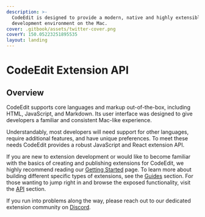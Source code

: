 ```yaml
---
description: >-
  CodeEdit is designed to provide a modern, native and highly extensible
  development environment on the Mac.
cover: .gitbook/assets/twitter-cover.png
coverY: 150.05223251895535
layout: landing
---
```


# CodeEdit Extension API

## Overview

CodeEdit supports core languages and markup out-of-the-box, including HTML, JavaScript, and Markdown. Its user interface was designed to give developers a familiar and consistent Mac-like experience.

Understandably, most developers will need support for other languages, require additional features, and have unique preferences. To meet these needs CodeEdit provides a robust JavaScript and React extension API.

If you are new to extension development or would like to become familiar with the basics of creating and publishing extensions for CodeEdit, we highly recommend reading our [Getting Started](getting-started.md) page. To learn more about building different specific types of extensions, see the [Guides](broken-reference) section. For those wanting to jump right in and browse the exposed functionality, visit the [API](broken-reference) section. &#x20;

If you run into problems along the way, please reach out to our dedicated extension community on [Discord](https://discord.gg/vChUXVf9Em).
